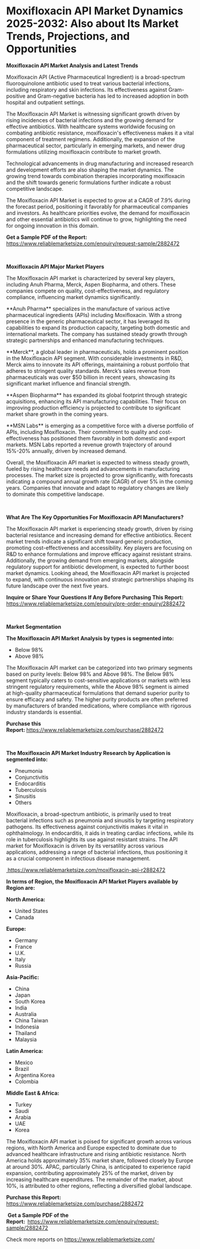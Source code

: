 <p><h1>Moxifloxacin API Market Dynamics 2025-2032: Also about Its Market Trends, Projections, and Opportunities</h1></p><p><strong>Moxifloxacin API Market Analysis and Latest Trends</strong></p>
<p><p>Moxifloxacin API (Active Pharmaceutical Ingredient) is a broad-spectrum fluoroquinolone antibiotic used to treat various bacterial infections, including respiratory and skin infections. Its effectiveness against Gram-positive and Gram-negative bacteria has led to increased adoption in both hospital and outpatient settings.</p><p>The Moxifloxacin API Market is witnessing significant growth driven by rising incidences of bacterial infections and the growing demand for effective antibiotics. With healthcare systems worldwide focusing on combating antibiotic resistance, moxifloxacin's effectiveness makes it a vital component of treatment regimens. Additionally, the expansion of the pharmaceutical sector, particularly in emerging markets, and newer drug formulations utilizing moxifloxacin contribute to market growth.</p><p>Technological advancements in drug manufacturing and increased research and development efforts are also shaping the market dynamics. The growing trend towards combination therapies incorporating moxifloxacin and the shift towards generic formulations further indicate a robust competitive landscape.</p><p>The Moxifloxacin API Market is expected to grow at a CAGR of 7.9% during the forecast period, positioning it favorably for pharmaceutical companies and investors. As healthcare priorities evolve, the demand for moxifloxacin and other essential antibiotics will continue to grow, highlighting the need for ongoing innovation in this domain.</p></p>
<p><strong>Get a Sample PDF of the Report:&nbsp;</strong> <a href="https://www.reliablemarketsize.com/enquiry/request-sample/2882472?utm_campaign=3176&utm_medium=2&utm_source=Github&utm_content=ia&utm_term=13032025&utm_id=moxifloxacin-api">https://www.reliablemarketsize.com/enquiry/request-sample/2882472</a></p>
<p>&nbsp;</p>
<p><strong>Moxifloxacin API Major Market Players</strong></p>
<p><p>The Moxifloxacin API market is characterized by several key players, including Anuh Pharma, Merck, Aspen Biopharma, and others. These companies compete on quality, cost-effectiveness, and regulatory compliance, influencing market dynamics significantly.</p><p>**Anuh Pharma** specializes in the manufacture of various active pharmaceutical ingredients (APIs) including Moxifloxacin. With a strong presence in the generic pharmaceutical sector, it has leveraged its capabilities to expand its production capacity, targeting both domestic and international markets. The company has sustained steady growth through strategic partnerships and enhanced manufacturing techniques.</p><p>**Merck**, a global leader in pharmaceuticals, holds a prominent position in the Moxifloxacin API segment. With considerable investments in R&D, Merck aims to innovate its API offerings, maintaining a robust portfolio that adheres to stringent quality standards. Merck’s sales revenue from pharmaceuticals was over $50 billion in recent years, showcasing its significant market influence and financial strength.</p><p>**Aspen Biopharma** has expanded its global footprint through strategic acquisitions, enhancing its API manufacturing capabilities. Their focus on improving production efficiency is projected to contribute to significant market share growth in the coming years.</p><p>**MSN Labs** is emerging as a competitive force with a diverse portfolio of APIs, including Moxifloxacin. Their commitment to quality and cost-effectiveness has positioned them favorably in both domestic and export markets. MSN Labs reported a revenue growth trajectory of around 15%-20% annually, driven by increased demand.</p><p>Overall, the Moxifloxacin API market is expected to witness steady growth, fueled by rising healthcare needs and advancements in manufacturing processes. The market size is projected to grow significantly, with forecasts indicating a compound annual growth rate (CAGR) of over 5% in the coming years. Companies that innovate and adapt to regulatory changes are likely to dominate this competitive landscape.</p></p>
<p>&nbsp;</p>
<p><strong>What Are The Key Opportunities For Moxifloxacin API Manufacturers?</strong></p>
<p><p>The Moxifloxacin API market is experiencing steady growth, driven by rising bacterial resistance and increasing demand for effective antibiotics. Recent market trends indicate a significant shift toward generic production, promoting cost-effectiveness and accessibility. Key players are focusing on R&D to enhance formulations and improve efficacy against resistant strains. Additionally, the growing demand from emerging markets, alongside regulatory support for antibiotic development, is expected to further boost market dynamics. Looking ahead, the Moxifloxacin API market is projected to expand, with continuous innovation and strategic partnerships shaping its future landscape over the next five years.</p></p>
<p><strong>Inquire or Share Your Questions If Any Before Purchasing This Report:</strong> <a href="https://www.reliablemarketsize.com/enquiry/pre-order-enquiry/2882472?utm_campaign=3176&utm_medium=2&utm_source=Github&utm_content=ia&utm_term=13032025&utm_id=moxifloxacin-api">https://www.reliablemarketsize.com/enquiry/pre-order-enquiry/2882472</a></p>
<p>&nbsp;</p>
<p><strong>Market Segmentation</strong></p>
<p><strong>The Moxifloxacin API Market Analysis by types is segmented into:</strong></p>
<p><ul><li>Below 98%</li><li>Above 98%</li></ul></p>
<p><p>The Moxifloxacin API market can be categorized into two primary segments based on purity levels: Below 98% and Above 98%. The Below 98% segment typically caters to cost-sensitive applications or markets with less stringent regulatory requirements, while the Above 98% segment is aimed at high-quality pharmaceutical formulations that demand superior purity to ensure efficacy and safety. The higher purity products are often preferred by manufacturers of branded medications, where compliance with rigorous industry standards is essential.</p></p>
<p><strong>Purchase this Report:&nbsp;</strong><a href="https://www.reliablemarketsize.com/purchase/2882472?utm_campaign=3176&utm_medium=2&utm_source=Github&utm_content=ia&utm_term=13032025&utm_id=moxifloxacin-api">https://www.reliablemarketsize.com/purchase/2882472</a></p>
<p>&nbsp;</p>
<p><strong>The Moxifloxacin API Market Industry Research by Application is segmented into:</strong></p>
<p><ul><li>Pneumonia</li><li>Conjunctivitis</li><li>Endocarditis</li><li>Tuberculosis</li><li>Sinusitis</li><li>Others</li></ul></p>
<p><p>Moxifloxacin, a broad-spectrum antibiotic, is primarily used to treat bacterial infections such as pneumonia and sinusitis by targeting respiratory pathogens. Its effectiveness against conjunctivitis makes it vital in ophthalmology. In endocarditis, it aids in treating cardiac infections, while its role in tuberculosis highlights its use against resistant strains. The API market for Moxifloxacin is driven by its versatility across various applications, addressing a range of bacterial infections, thus positioning it as a crucial component in infectious disease management.</p></p>
<p><a href="https://www.reliablemarketsize.com/moxifloxacin-api-r2882472?utm_campaign=3176&utm_medium=2&utm_source=Github&utm_content=ia&utm_term=13032025&utm_id=moxifloxacin-api">&nbsp;https://www.reliablemarketsize.com/moxifloxacin-api-r2882472</a></p>
<p><strong>In terms of Region, the Moxifloxacin API Market Players available by Region are:</strong></p>
<p>
    <p> <strong> North America: </strong>
        <ul>
            <li>United States</li>
            <li>Canada</li>
        </ul>
        </p> 
    <p> <strong> Europe: </strong>
        <ul>
            <li>Germany</li>
            <li>France</li>
            <li>U.K.</li>
            <li>Italy</li>
            <li>Russia</li>
        </ul>
        </p> 
    <p> <strong> Asia-Pacific: </strong>
        <ul>
            <li>China</li>
            <li>Japan</li>
            <li>South Korea</li>
            <li>India</li>
            <li>Australia</li>
            <li>China Taiwan</li>
            <li>Indonesia</li>
            <li>Thailand</li>
            <li>Malaysia</li>
        </ul>
        </p> 
    <p> <strong> Latin America: </strong>
        <ul>
            <li>Mexico</li>
            <li>Brazil</li>
            <li>Argentina Korea</li>
            <li>Colombia</li>
        </ul>
        </p> 
    <p> <strong> Middle East & Africa: </strong>
        <ul>
            <li>Turkey</li>
            <li>Saudi</li>
            <li>Arabia</li>
            <li>UAE</li>
            <li>Korea</li>
        </ul>
    </p>
    </p>
<p><p>The Moxifloxacin API market is poised for significant growth across various regions, with North America and Europe expected to dominate due to advanced healthcare infrastructure and rising antibiotic resistance. North America holds approximately 35% market share, followed closely by Europe at around 30%. APAC, particularly China, is anticipated to experience rapid expansion, contributing approximately 25% of the market, driven by increasing healthcare expenditures. The remainder of the market, about 10%, is attributed to other regions, reflecting a diversified global landscape.</p></p>
<p><strong>Purchase this Report: </strong><a href="https://www.reliablemarketsize.com/purchase/2882472?utm_campaign=3176&utm_medium=2&utm_source=Github&utm_content=ia&utm_term=13032025&utm_id=moxifloxacin-api">https://www.reliablemarketsize.com/purchase/2882472</a></p>
<p>&nbsp;<strong>Get a Sample PDF of the Report:&nbsp;&nbsp;</strong><a href="https://www.reliablemarketsize.com/enquiry/request-sample/2882472?utm_campaign=3176&utm_medium=2&utm_source=Github&utm_content=ia&utm_term=13032025&utm_id=moxifloxacin-api">https://www.reliablemarketsize.com/enquiry/request-sample/2882472</a></p>
<p><strong></strong></p>
<p>Check more reports on <a href="https://www.reliablemarketsize.com/?utm_campaign=3176&utm_medium=2&utm_source=Github&utm_content=ia&utm_term=13032025&utm_id=moxifloxacin-api">https://www.reliablemarketsize.com/</a></p>